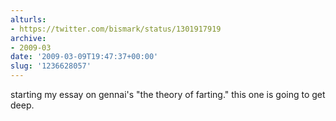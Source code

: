 ```yaml
---
alturls:
- https://twitter.com/bismark/status/1301917919
archive:
- 2009-03
date: '2009-03-09T19:47:37+00:00'
slug: '1236628057'
---
```


starting my essay on gennai's "the theory of farting."  this one is going to get deep.

